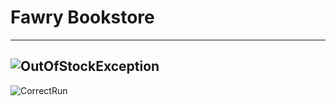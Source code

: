 # Fawry Bookstore
---
![OutOfStockException](https://github.com/user-attachments/assets/c25112a2-7cc8-482c-a291-4dd1318f6832)
---
![CorrectRun](https://github.com/user-attachments/assets/881d4c36-30fc-495d-8111-138a1e70798a)

